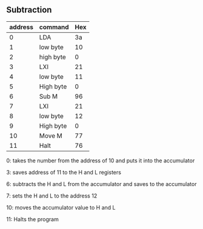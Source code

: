 

## Subtraction




| address | command | Hex |
-----|--------|-------
|0|LDA|3a|
|1|low byte|10|
|2|high byte|0|
|3|LXI|21|
|4|low byte|11|
|5|High byte|0|
|6|Sub M|96|
|7|LXI|21|
|8|low byte|12|
|9|High byte|0|
|10|Move M|77|
|11|Halt|76|


0: takes the number from the address of 10 and puts it into the accumulator


3: saves  address of 11 to the H and L registers


6: subtracts the H and L from the accumulator and saves to the accumulator


7: sets the H and L to the address 12


10: moves the accumulator value to H and L


11: Halts the program



